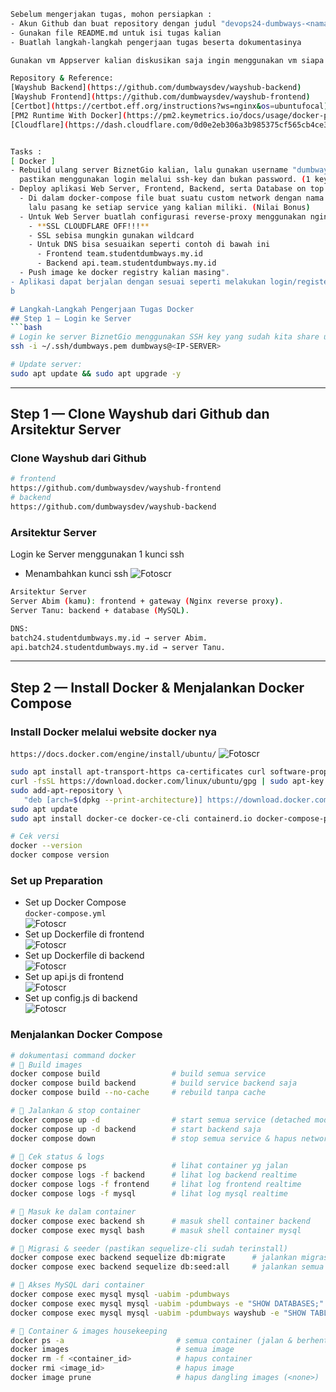 ```bash
Sebelum mengerjakan tugas, mohon persiapkan :
- Akun Github dan buat repository dengan judul "devops24-dumbways-<nama kalian>"
- Gunakan file README.md untuk isi tugas kalian
- Buatlah langkah-langkah pengerjaan tugas beserta dokumentasinya

Gunakan vm Appserver kalian diskusikan saja ingin menggunakan vm siapa di dalam team.

Repository & Reference:
[Wayshub Backend](https://github.com/dumbwaysdev/wayshub-backend)
[Wayshub Frontend](https://github.com/dumbwaysdev/wayshub-frontend)
[Certbot](https://certbot.eff.org/instructions?ws=nginx&os=ubuntufocal)
[PM2 Runtime With Docker](https://pm2.keymetrics.io/docs/usage/docker-pm2-nodejs)
[Cloudflare](https://dash.cloudflare.com/0d0e2eb306a3b985375cf565cb4ce3fc/studentdumbways.my.id/dns/records)


Tasks :
[ Docker ]
- Rebuild ulang server BiznetGio kalian, lalu gunakan username "dumbways" yang kalian gunakan bersama,
  pastikan menggunakan login melalui ssh-key dan bukan password. (1 key untuk semua akan menjadi bonus) 
- Deploy aplikasi Web Server, Frontend, Backend, serta Database on top `docker compose`
  - Di dalam docker-compose file buat suatu custom network dengan nama **team kalian**,
    lalu pasang ke setiap service yang kalian miliki. (Nilai Bonus)
  - Untuk Web Server buatlah configurasi reverse-proxy menggunakan nginx on top docker.
    - **SSL CLOUDFLARE OFF!!!**
    - SSL sebisa mungkin gunakan wildcard
    - Untuk DNS bisa sesuaikan seperti contoh di bawah ini
      - Frontend team.studentdumbways.my.id
      - Backend api.team.studentdumbways.my.id
  - Push image ke docker registry kalian masing".
- Aplikasi dapat berjalan dengan sesuai seperti melakukan login/register.
b

# Langkah-Langkah Pengerjaan Tugas Docker
## Step 1 — Login ke Server
```bash
# Login ke server BiznetGio menggunakan SSH key yang sudah kita share untuk sesama:
ssh -i ~/.ssh/dumbways.pem dumbways@<IP-SERVER>

# Update server:
sudo apt update && sudo apt upgrade -y
```

---

## Step 1 — Clone Wayshub dari Github dan Arsitektur Server
### Clone Wayshub dari Github
```bash
# frontend
https://github.com/dumbwaysdev/wayshub-frontend
# backend
https://github.com/dumbwaysdev/wayshub-backend
```
### Arsitektur Server
Login ke Server menggunakan 1 kunci ssh
- Menambahkan kunci ssh
![Fotoscr](scr/Foto-0.png)  
```bash
Arsitektur Server
Server Abim (kamu): frontend + gateway (Nginx reverse proxy).
Server Tanu: backend + database (MySQL).

DNS:
batch24.studentdumbways.my.id → server Abim.
api.batch24.studentdumbways.my.id → server Tanu.
```

---

## Step 2 — Install Docker & Menjalankan Docker Compose

### Install Docker melalui website docker nya
`https://docs.docker.com/engine/install/ubuntu/`
![Fotoscr](scr/Foto-1.png)  
```bash
sudo apt install apt-transport-https ca-certificates curl software-properties-common -y
curl -fsSL https://download.docker.com/linux/ubuntu/gpg | sudo apt-key add -
sudo add-apt-repository \
   "deb [arch=$(dpkg --print-architecture)] https://download.docker.com/linux/ubuntu $(lsb_release -cs) stable"
sudo apt update
sudo apt install docker-ce docker-ce-cli containerd.io docker-compose-plugin -y

# Cek versi
docker --version
docker compose version

```

### Set up Preparation
- Set up Docker Compose  
  `docker-compose.yml`  
![Fotoscr](scr/Foto-2.png)  
- Set up Dockerfile di frontend  
![Fotoscr](scr/Foto-3.png)  
- Set up Dockerfile di backend  
![Fotoscr](scr/Foto-4.png)  
- Set up api.js di frontend  
![Fotoscr](scr/Foto-5.png)  
- Set up config.js di backend  
![Fotoscr](scr/Foto-6.png)  

### Menjalankan Docker Compose 



```bash
# dokumentasi command docker
# 🔹 Build images
docker compose build                # build semua service
docker compose build backend        # build service backend saja
docker compose build --no-cache     # rebuild tanpa cache

# 🔹 Jalankan & stop container
docker compose up -d                # start semua service (detached mode)
docker compose up -d backend        # start backend saja
docker compose down                 # stop semua service & hapus network

# 🔹 Cek status & logs
docker compose ps                   # lihat container yg jalan
docker compose logs -f backend      # lihat log backend realtime
docker compose logs -f frontend     # lihat log frontend realtime
docker compose logs -f mysql        # lihat log mysql realtime

# 🔹 Masuk ke dalam container
docker compose exec backend sh      # masuk shell container backend
docker compose exec mysql bash      # masuk shell container mysql

# 🔹 Migrasi & seeder (pastikan sequelize-cli sudah terinstall)
docker compose exec backend sequelize db:migrate      # jalankan migrasi
docker compose exec backend sequelize db:seed:all     # jalankan semua seeder

# 🔹 Akses MySQL dari container
docker compose exec mysql mysql -uabim -pdumbways 
docker compose exec mysql mysql -uabim -pdumbways -e "SHOW DATABASES;"
docker compose exec mysql mysql -uabim -pdumbways wayshub -e "SHOW TABLES;"

# 🔹 Container & images housekeeping
docker ps -a                         # semua container (jalan & berhenti)
docker images                        # semua image
docker rm -f <container_id>          # hapus container
docker rmi <image_id>                # hapus image
docker image prune                   # hapus dangling images (<none>)

```






